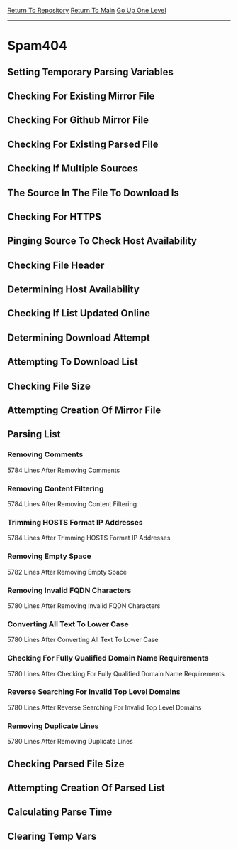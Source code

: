 [Return To Repository](https://github.com/deathbybandaid/piholeparser/)
[Return To Main](https://github.com/deathbybandaid/piholeparser/blob/master/RecentRunLogs/Mainlog.md)
[Go Up One Level](https://github.com/deathbybandaid/piholeparser/blob/master/RecentRunLogs/TopLevelScripts/30-Processing-Blacklists.md)
____________________________________
# Spam404
## Setting Temporary Parsing Variables
## Checking For Existing Mirror File
## Checking For Github Mirror File
## Checking For Existing Parsed File
## Checking If Multiple Sources
## The Source In The File To Download Is
## Checking For HTTPS
## Pinging Source To Check Host Availability
## Checking File Header
## Determining Host Availability
## Checking If List Updated Online
## Determining Download Attempt
## Attempting To Download List
## Checking File Size
## Attempting Creation Of Mirror File
## Parsing List
### Removing Comments
5784 Lines After Removing Comments
### Removing Content Filtering
5784 Lines After Removing Content Filtering
### Trimming HOSTS Format IP Addresses
5784 Lines After Trimming HOSTS Format IP Addresses
### Removing Empty Space
5782 Lines After Removing Empty Space
### Removing Invalid FQDN Characters
5780 Lines After Removing Invalid FQDN Characters
### Converting All Text To Lower Case
5780 Lines After Converting All Text To Lower Case
### Checking For Fully Qualified Domain Name Requirements
5780 Lines After Checking For Fully Qualified Domain Name Requirements
### Reverse Searching For Invalid Top Level Domains
5780 Lines After Reverse Searching For Invalid Top Level Domains
### Removing Duplicate Lines
5780 Lines After Removing Duplicate Lines
## Checking Parsed File Size
## Attempting Creation Of Parsed List
## Calculating Parse Time
## Clearing Temp Vars

